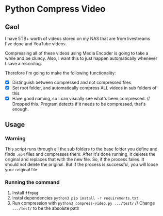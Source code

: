 # Python Compress Video

## Gaol
I have 5TB+ worth of videos stored on my NAS that are from livestreams I've done and YouTube videos.

Compressing all of these videos using Media Encoder is going to take a while and be cluncy. Also, I want this to just happen automatically whenever I save a recording.

Therefore I'm going to make the following functionality:
- [x] Distinguish between compressed and not compressed files
- [x] Set root folder, and automatically compress ALL videos in sub folders of this
- [x] Have good naming, so I can visually see what's been compressed. // Dropped this. Program detects if it needs to be compressed, that's enough.

## Usage

### Warning
This script runs through all the sub folders to the base folder you define and finds `.mp4` files and compresses them. After it's done running, it deletes the original and replaces that with the new file. 
So, if the process failes. It should not delete the original. 
But if the process is successful, you will loose your original file.

### Running the command
1. Install `ffmpeg`
2. Instal dependencies `python3 pip install -r requirements.txt`
2. Run compression with `python3 compress-video.py .../test/` // Change `.../test/` to be the absolute path